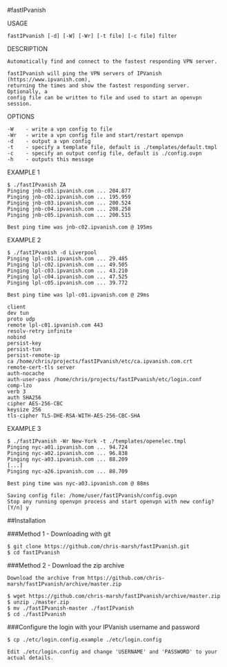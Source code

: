 #fastIPvanish

USAGE

    fastIPvanish [-d] [-W] [-Wr] [-t file] [-c file] filter

DESCRIPTION

    Automatically find and connect to the fastest responding VPN server. 

    fastIPvanish will ping the VPN servers of IPVanish (https://www.ipvanish.com),
    returning the times and show the fastest responding server. Optionally, a
    config file can be written to file and used to start an openvpn session.

OPTIONS

    -W    - write a vpn config to file
    -Wr   - write a vpn config file and start/restart openvpn
    -d    - output a vpn config
    -t    - specify a template file, default is ./templates/default.tmpl
    -c    - specify an output config file, default is ./config.ovpn
    -h    - outputs this message

EXAMPLE 1

    $ ./fastIPvanish ZA
    Pinging jnb-c01.ipvanish.com ... 204.877
    Pinging jnb-c02.ipvanish.com ... 195.959
    Pinging jnb-c03.ipvanish.com ... 200.524
    Pinging jnb-c04.ipvanish.com ... 208.258
    Pinging jnb-c05.ipvanish.com ... 200.515
    
    Best ping time was jnb-c02.ipvanish.com @ 195ms
    
EXAMPLE 2

    $ ./fastIPvanish -d Liverpool
    Pinging lpl-c01.ipvanish.com ... 29.485
    Pinging lpl-c02.ipvanish.com ... 49.505
    Pinging lpl-c03.ipvanish.com ... 43.210
    Pinging lpl-c04.ipvanish.com ... 47.525
    Pinging lpl-c05.ipvanish.com ... 39.772

    Best ping time was lpl-c01.ipvanish.com @ 29ms

    client
    dev tun
    proto udp
    remote lpl-c01.ipvanish.com 443
    resolv-retry infinite
    nobind
    persist-key
    persist-tun
    persist-remote-ip
    ca /home/chris/projects/fastIPvanish/etc/ca.ipvanish.com.crt
    remote-cert-tls server
    auth-nocache
    auth-user-pass /home/chris/projects/fastIPvanish/etc/login.conf
    comp-lzo
    verb 3
    auth SHA256
    cipher AES-256-CBC
    keysize 256
    tls-cipher TLS-DHE-RSA-WITH-AES-256-CBC-SHA

EXAMPLE 3

    $ ./fastIPvanish -Wr New-York -t ./templates/openelec.tmpl
    Pinging nyc-a01.ipvanish.com ... 94.724
    Pinging nyc-a02.ipvanish.com ... 96.838
    Pinging nyc-a03.ipvanish.com ... 88.209
    [...]
    Pinging nyc-a26.ipvanish.com ... 88.709

    Best ping time was nyc-a03.ipvanish.com @ 88ms

    Saving config file: /home/user/fastIPvanish/config.ovpn
    Stop any running openvpn process and start openvpn with new config? [Y/n] y

##Installation

###Method 1 - Downloading with git

    $ git clone https://github.com/chris-marsh/fastIPvanish.git
    $ cd fastIPvanish

###Method 2 - Download the zip archive

    Download the archive from https://github.com/chris-marsh/fastIPvanish/archive/master.zip

    $ wget https://github.com/chris-marsh/fastIPvanish/archive/master.zip
    $ unzip ./master.zip
    $ mv ./fastIPvanish-master ./fastIPvanish
    $ cd ./fastIPvanish

###Configure the login with your IPVanish username and password

    $ cp ./etc/login.config.example ./etc/login.config

    Edit ./etc/login.config and change 'USERNAME' and 'PASSWORD' to your actual details.
